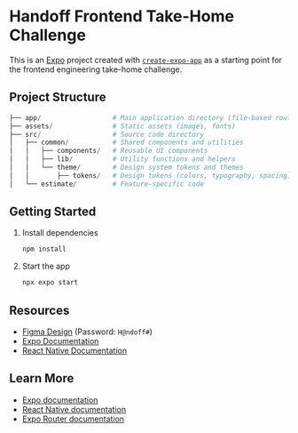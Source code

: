 # Handoff Frontend Take-Home Challenge

This is an [Expo](https://expo.dev) project created with [`create-expo-app`](https://www.npmjs.com/package/create-expo-app) as a starting point for the frontend engineering take-home challenge.

## Project Structure

```s
├── app/                  # Main application directory (file-based routing)
├── assets/               # Static assets (images, fonts)
├── src/                  # Source code directory
│   ├── common/           # Shared components and utilities
│   │   ├── components/   # Reusable UI components
│   │   ├── lib/          # Utility functions and helpers
│   │   └── theme/        # Design system tokens and themes
│   │       ├── tokens/   # Design tokens (colors, typography, spacing)
│   └── estimate/         # Feature-specific code
```

## Getting Started

1. Install dependencies

    ```bash
    npm install
    ```

2. Start the app
    ```bash
    npx expo start
    ```

## Resources

-   [Figma Design](https://www.figma.com/design/Blk49Bk32ACk3yuDC2Vsq5/Take-Home-Assement---Front-End-Jan-2025?node-id=4044-145&t=4yKjBuOChIiCckTl-11) (Password: `H@ndoff#`)
-   [Expo Documentation](https://docs.expo.dev/)
-   [React Native Documentation](https://reactnative.dev/)

## Learn More

-   [Expo documentation](https://docs.expo.dev/)
-   [React Native documentation](https://reactnative.dev/)
-   [Expo Router documentation](https://docs.expo.dev/router/introduction/)
